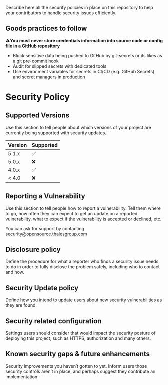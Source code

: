 Describe here all the security policies in place on this repository to help your contributors to handle security issues efficiently.

## Goods practices to follow

:warning:**You must never store credentials information into source code or config file in a GitHub repository**

- Block sensitive data being pushed to GitHub by git-secrets or its likes as a git pre-commit hook
- Audit for slipped secrets with dedicated tools
- Use environment variables for secrets in CI/CD (e.g. GitHub Secrets) and secret managers in production

# Security Policy

## Supported Versions

Use this section to tell people about which versions of your project are currently being supported with security updates.

| Version | Supported          |
| ------- | ------------------ |
| 5.1.x   | :white_check_mark: |
| 5.0.x   | :x:                |
| 4.0.x   | :white_check_mark: |
| < 4.0   | :x:                |

## Reporting a Vulnerability

Use this section to tell people how to report a vulnerability.
Tell them where to go, how often they can expect to get an update on a reported vulnerability, what to expect if the vulnerability is accepted or declined, etc.

You can ask for support by contacting security@opensource.thalesgroup.com

## Disclosure policy

Define the procedure for what a reporter who finds a security issue needs to do in order to fully disclose the problem safely, including who to contact and how.

## Security Update policy

Define how you intend to update users about new security vulnerabilities as they are found.

## Security related configuration

Settings users should consider that would impact the security posture of deploying this project, such as HTTPS, authorization and many others.

## Known security gaps & future enhancements

Security improvements you haven’t gotten to yet.
Inform users those security controls aren’t in place, and perhaps suggest they contribute an implementation
